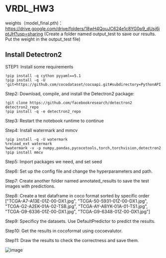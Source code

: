 # VRDL_HW3

weights（model_final.pth)：https://drive.google.com/drive/folders/18wH4QouJC624e1c8YG0p9_dUsj6jptJH?usp=sharing
(Create a folder named output_test to save our results. Put the weight in the output_test file)

## Install Detectron2

STEP1: Install some requirements

    !pip install -q cython pyyaml==5.1
    !pip install -q -U 'git+https://github.com/cocodataset/cocoapi.git#subdirectory=PythonAPI'

Step2: Download, compile, and install the Detectron2 package:

    !git clone https://github.com/facebookresearch/detectron2 detectron2_repo
    !pip install -q -e detectron2_repo

Step3: Restart the notebook runtime to continue

Step4: Install watermark and mmcv

    !pip install -q -U watermark
    %reload_ext watermark
    %watermark -v -p numpy,pandas,pycocotools,torch,torchvision,detectron2
    !pip install mmcv

Step5: Import packages we need, and set seed

Step6: Set up the config file and change the hyperparameters and path.

Step7: Create another folder named annotated_results to save the test images with predictions.

Step8: Create a test dataframe in coco format sorted by specific order ["TCGA-A7-A13E-01Z-00-DX1.jpg", "TCGA-50-5931-01Z-00-DX1.jpg", "TCGA-G2-A2EK-01A-02-TSB.jpg", "TCGA-AY-A8YK-01A-01-TS1.jpg", "TCGA-G9-6336-01Z-00-DX1.jpg", "TCGA-G9-6348-01Z-00-DX1.jpg"]

Step9: Specificy the datasets. Use DefaultPredictor to predict the results.

Step10: Get the results in cocoformat using cocoevalutor.

Step11: Draw the results to check the correctness and save them.

![image](https://user-images.githubusercontent.com/77607182/145957936-28cb8d65-baee-43f7-8e9e-baab19cae9f3.png)


